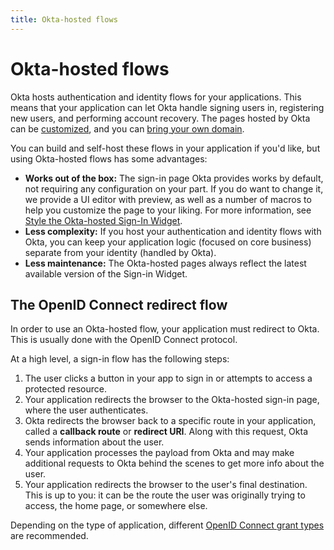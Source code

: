 ```yaml
---
title: Okta-hosted flows
---
```


# Okta-hosted flows

Okta hosts authentication and identity flows for your applications. This means that your application can let Okta handle signing users in, registering new users, and performing account recovery. The pages hosted by Okta can be [customized](/docs/guides/custom-widget/main/#style-the-okta-hosted-sign-in-widget), and you can [bring your own domain](/docs/guides/custom-url-and-email-domain/).

You can build and self-host these flows in your application if you'd like, but using Okta-hosted flows has some advantages:

* **Works out of the box:** The sign-in page Okta provides works by default, not requiring any configuration on your part. If you do want to change it, we provide a UI editor with preview, as well as a number of macros to help you customize the page to your liking. For more information, see [Style the Okta-hosted Sign-In Widget](/docs/guides/custom-widget/main/#style-the-okta-hosted-sign-in-widget).
* **Less complexity:** If you host your authentication and identity flows with Okta, you can keep your application logic (focused on core business) separate from your identity (handled by Okta).
* **Less maintenance:** The Okta-hosted pages always reflect the latest available version of the Sign-in Widget.

## The OpenID Connect redirect flow

In order to use an Okta-hosted flow, your application must redirect to Okta. This is usually done with the OpenID Connect protocol.

At a high level, a sign-in flow has the following steps:

1. The user clicks a button in your app to sign in or attempts to access a protected resource.
2. Your application redirects the browser to the Okta-hosted sign-in page, where the user authenticates.
3. Okta redirects the browser back to a specific route in your application, called a **callback route** or **redirect URI**. Along with this request, Okta sends information about the user.
4. Your application processes the payload from Okta and may make additional requests to Okta behind the scenes to get more info about the user.
5. Your application redirects the browser to the user's final destination. This is up to you: it can be the route the user was originally trying to access, the home page, or somewhere else.

Depending on the type of application, different [OpenID Connect grant types](/docs/concepts/oauth-openid/#recommended-flow-by-application-type) are recommended.
